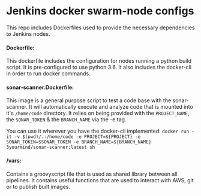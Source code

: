 # Jenkins docker swarm-node configs

This repo includes Dockerfiles used to provide the necessary dependencies to Jenkins nodes.

#### Dockerfile:
This dockerfile includes the configuration for nodes running a python build script.
It is pre-configured to use python 3.6.
It also includes the docker-cli in order to run docker commands.

#### sonar-scanner.Dockerfile:
This image is a general purpose script to test a code base with the sonar-scanner. It will automatically execute
and analyze code that is mounted into it's `/home/code` directory.
It relies on being provided with the `PROJECT_NAME`, the `SONAR_TOKEN` & the `BRANCH_NAME` via the -e tag.

You can use it wherever you have the docker-cli implemented: 
`docker run -it -v $(pwd)/.:/home/code -e PROJECT=${PROJECT} -e SONAR_TOKEN=$SONAR_TOKEN -e BRANCH_NAME=${BRANCH_NAME} 3yourmind/sonar-scanner:latest sh`

#### /vars:
Contains a groovyscript file that is used as shared library between all pipelines.
It contains useful functions that are used to interact with AWS, git or to publish built images.